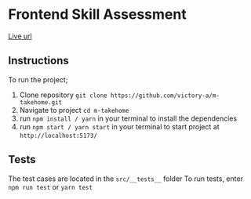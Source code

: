#   Frontend Skill Assessment 

[Live url](https://nasa-plus-imdb.netlify.app/)

## Instructions  
To run the project;
1. Clone repository `git clone https://github.com/victory-a/m-takehome.git`
2. Navigate to project `cd m-takehome`
2. run `npm install / yarn` in your terminal to install the dependencies
3. run `npm start / yarn start` in your terminal to start project at `http://localhost:5173/`

## Tests
The test cases are located in the `src/__tests__` folder
To run tests, enter `npm run test` or `yarn test`
